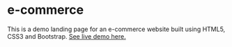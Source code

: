 # e-commerce
This is a demo landing page for an e-commerce website built using HTML5, CSS3 and Bootstrap.
[See live demo here.](https://sodeep105.github.io/e-commerce/)
